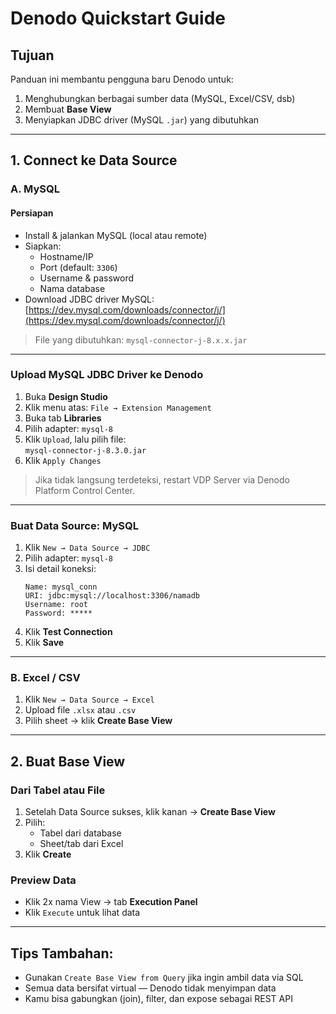 # Denodo Quickstart Guide

## Tujuan
Panduan ini membantu pengguna baru Denodo untuk:
1. Menghubungkan berbagai sumber data (MySQL, Excel/CSV, dsb)
2. Membuat **Base View**
3. Menyiapkan JDBC driver (MySQL `.jar`) yang dibutuhkan

---

## 1. Connect ke Data Source

### A. MySQL

#### Persiapan
- Install & jalankan MySQL (local atau remote)
- Siapkan:
  - Hostname/IP
  - Port (default: `3306`)
  - Username & password
  - Nama database
- Download JDBC driver MySQL:  
  [https://dev.mysql.com/downloads/connector/j/](https://dev.mysql.com/downloads/connector/j/)

> File yang dibutuhkan: `mysql-connector-j-8.x.x.jar`

---

### Upload MySQL JDBC Driver ke Denodo

1. Buka **Design Studio**
2. Klik menu atas: `File → Extension Management`
3. Buka tab **Libraries**
4. Pilih adapter: `mysql-8`
5. Klik `Upload`, lalu pilih file:  
   `mysql-connector-j-8.3.0.jar`
6. Klik `Apply Changes`

> Jika tidak langsung terdeteksi, restart VDP Server via Denodo Platform Control Center.

---

### Buat Data Source: MySQL

1. Klik `New → Data Source → JDBC`
2. Pilih adapter: `mysql-8`
3. Isi detail koneksi:
   ```
   Name: mysql_conn
   URI: jdbc:mysql://localhost:3306/namadb
   Username: root
   Password: *****
   ```
4. Klik **Test Connection**
5. Klik **Save**

---

### B. Excel / CSV

1. Klik `New → Data Source → Excel`
2. Upload file `.xlsx` atau `.csv`
3. Pilih sheet → klik **Create Base View**

---

## 2. Buat Base View

### Dari Tabel atau File
1. Setelah Data Source sukses, klik kanan → **Create Base View**
2. Pilih:
   - Tabel dari database
   - Sheet/tab dari Excel
3. Klik **Create**

### Preview Data
- Klik 2x nama View → tab **Execution Panel**
- Klik `Execute` untuk lihat data

---

## Tips Tambahan:
- Gunakan `Create Base View from Query` jika ingin ambil data via SQL
- Semua data bersifat virtual — Denodo tidak menyimpan data
- Kamu bisa gabungkan (join), filter, dan expose sebagai REST API
